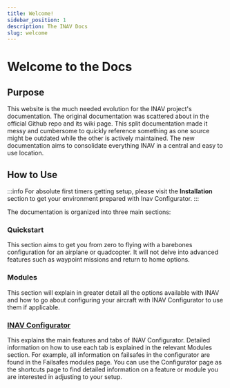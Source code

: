 ```yaml
---
title: Welcome!
sidebar_position: 1
description: The INAV Docs
slug: welcome
---
```


# Welcome to the Docs

## Purpose

This website is the much needed evolution for the INAV project's documentation. 
The original documentation was scattered about in the official Github repo and its wiki page. 
This split documentation made it messy and cumbersome to quickly reference something as one source might be outdated while the other is actively maintained. 
The new documentation aims to consolidate everything INAV in a central and easy to use location.

## How to Use

:::info
For absolute first timers getting setup, please visit the **Installation** section to get your environment prepared with Inav Configurator. 
:::

The documentation is organized into three main sections:

### **Quickstart** 
This section aims to get you from zero to flying with a barebones configuration for an airplane or quadcopter. 
It will not delve into advanced features such as waypoint missions and return to home options. 

### **Modules** 
This section will explain in greater detail all the options available with INAV and how to go about configuring your aircraft with INAV Configurator to use them if applicable. 

### [INAV Configurator](/docs/configurator.md) 
This explains the main features and tabs of INAV Configurator. 
Detailed information on how to use each tab is explained in the relevant Modules section.
For example, all information on failsafes in the configurator are found in the Failsafes modules page.
You can use the Configurator page as the shortcuts page to find detailed information on a feature or module you are interested in adjusting to your setup.